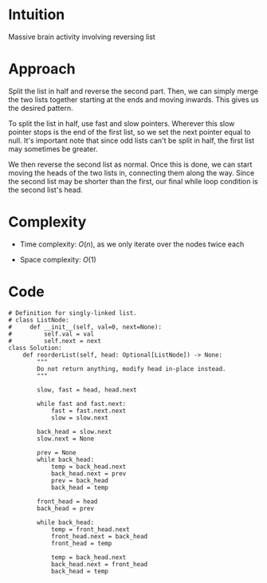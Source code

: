 # Intuition
Massive brain activity involving reversing list

# Approach
Split the list in half and reverse the second part. Then, we can simply merge the two lists together starting at the ends and moving inwards. This gives us the desired pattern.

To split the list in half, use fast and slow pointers. Wherever this slow pointer stops is the end of the first list, so we set the next pointer equal to null. It's important note that since odd lists can't be split in half, the first list may sometimes be greater.

We then reverse the second list as normal. Once this is done, we can start moving the heads of the two lists in, connecting them along the way. Since the second list may be shorter than the first, our final while loop condition is the second list's head.

# Complexity
- Time complexity: $O(n)$, as we only iterate over the nodes twice each
<!-- Add your time complexity here, e.g. $$O(n)$$ -->

- Space complexity: $O(1)$
<!-- Add your space complexity here, e.g. $$O(n)$$ -->

# Code
```python3
# Definition for singly-linked list.
# class ListNode:
#     def __init__(self, val=0, next=None):
#         self.val = val
#         self.next = next
class Solution:
    def reorderList(self, head: Optional[ListNode]) -> None:
        """
        Do not return anything, modify head in-place instead.
        """
        
        slow, fast = head, head.next

        while fast and fast.next:
            fast = fast.next.next
            slow = slow.next

        back_head = slow.next
        slow.next = None

        prev = None
        while back_head:
            temp = back_head.next
            back_head.next = prev
            prev = back_head
            back_head = temp
        
        front_head = head
        back_head = prev

        while back_head:
            temp = front_head.next
            front_head.next = back_head
            front_head = temp

            temp = back_head.next
            back_head.next = front_head
            back_head = temp
               
```
